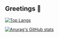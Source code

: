 ## Greetings 👋

[![Top Langs](https://github-readme-stats-sandy-beta-62.vercel.app/api/top-langs/?username=duriel666&exclude_repo=github-readme-stats&hide=makefile,qmake&layout=compact&size_weight=0.5&count_weight=0.5&langs_count=10&bg_color=-35,fafafa,bebebe&border_color=777777)](https://github.com/duriel666)

[![Anurag's GitHub stats](https://github-readme-stats-sandy-beta-62.app/api?username=duriel666&exclude_repo=github-readme-stats&bg_color=-35,fafafa,bebebe&border_color=777777)](https://github.com/anuraghazra/github-readme-stats)

<!--
**duriel666/duriel666** is a ✨ _special_ ✨ repository because its `README.md` (this file) appears on your GitHub profile.

Here are some ideas to get you started:

- 🔭 I’m currently working on ...
- 🌱 I’m currently learning ...
- 👯 I’m looking to collaborate on ...
- 🤔 I’m looking for help with ...
- 💬 Ask me about ...
- 📫 How to reach me: ...
- 😄 Pronouns: ...
- ⚡ Fun fact: ...
-->
